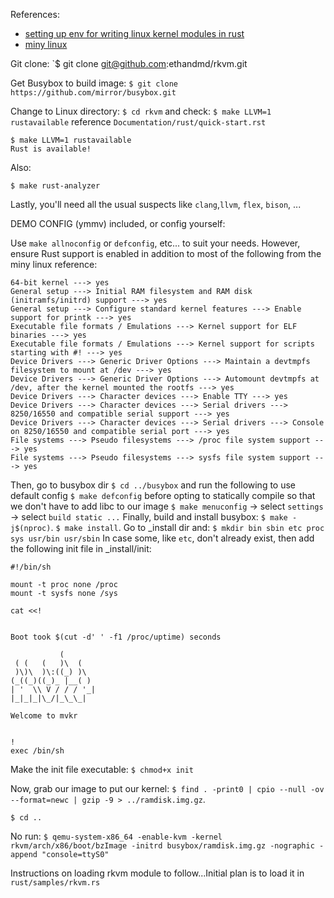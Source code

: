 References: 
+ [setting up env for writing linux kernel modules in rust](https://www.youtube.com/watch?v=tPs1uRqOnlk)
+ [miny linux](https://gist.github.com/chrisdone/02e165a0004be33734ac2334f215380e)


Git clone:
`$ git clone git@github.com:ethandmd/rkvm.git

Get Busybox to build image:
`$ git clone https://github.com/mirror/busybox.git`

Change to Linux directory:
`$ cd rkvm`
and check:
`$ make LLVM=1 rustavailable`
reference `Documentation/rust/quick-start.rst`
```
$ make LLVM=1 rustavailable
Rust is available!
```
Also:
```
$ make rust-analyzer
```

Lastly, you'll need all the usual suspects like `clang`,`llvm`, `flex`, `bison`, ...

DEMO CONFIG (ymmv) included, or config yourself:

Use `make allnoconfig` or `defconfig`, etc... to suit your needs. However, ensure Rust support is enabled in addition to most of the following from the miny linux reference:
```
64-bit kernel ---> yes
General setup ---> Initial RAM filesystem and RAM disk (initramfs/initrd) support ---> yes
General setup ---> Configure standard kernel features ---> Enable support for printk ---> yes
Executable file formats / Emulations ---> Kernel support for ELF binaries ---> yes
Executable file formats / Emulations ---> Kernel support for scripts starting with #! ---> yes
Device Drivers ---> Generic Driver Options ---> Maintain a devtmpfs filesystem to mount at /dev ---> yes
Device Drivers ---> Generic Driver Options ---> Automount devtmpfs at /dev, after the kernel mounted the rootfs ---> yes
Device Drivers ---> Character devices ---> Enable TTY ---> yes
Device Drivers ---> Character devices ---> Serial drivers ---> 8250/16550 and compatible serial support ---> yes
Device Drivers ---> Character devices ---> Serial drivers ---> Console on 8250/16550 and compatible serial port ---> yes
File systems ---> Pseudo filesystems ---> /proc file system support ---> yes
File systems ---> Pseudo filesystems ---> sysfs file system support ---> yes
```

Then, go to busybox dir
`$ cd ../busybox`
and run the following to use default config
`$ make defconfig`
before opting to statically compile so that we don't have to add libc to our image
`$ make menuconfig` -> select `settings` -> select `build static ...`
Finally, build and install busybox:
`$ make -j$(nproc)`.
`$ make install`.
Go to _install dir and:
`$ mkdir bin sbin etc proc sys usr/bin usr/sbin`
In case some, like `etc`, don't already exist, then add the following init file in _install/init:
```
#!/bin/sh

mount -t proc none /proc
mount -t sysfs none /sys

cat <<!


Boot took $(cut -d' ' -f1 /proc/uptime) seconds

           (       
 ( (   (   )\  (   
 )\)\  )\:((_) )\  
(_((_)((_)_ |__( ) 
| '  \\ V / / / '_|
|_|_|_|\_/|_\_\_|  

Welcome to mvkr


!
exec /bin/sh
```
Make the init file executable:
`$ chmod+x init`

Now, grab our image to put our kernel:
`$ find . -print0 | cpio --null -ov --format=newc | gzip -9 > ../ramdisk.img.gz`.

`$ cd ..`

No run:
`$ qemu-system-x86_64 -enable-kvm -kernel rkvm/arch/x86/boot/bzImage -initrd busybox/ramdisk.img.gz -nographic -append "console=ttyS0"`


Instructions on loading rkvm module to follow...Initial plan is to load it in `rust/samples/rkvm.rs`
